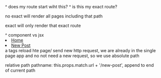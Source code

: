 <Route path='/' render={}>
             ^
    does my route start wiht this?

<Route path='/' exact render={}>
                    ^
    is this my exact route?

no exact will render all pages including that path

exact will only render that exact route


<Route path='/' exact component={Posts} />
                            ^ 
                    component vs jsx


<li><a href='/'>Home</a></li>
<li><a href='/new-post'>New Post</a></li>
a tags reload hte page/ send new http request, 
we are already in the single page app and no not need a new request, so we use <Link> absolute path


relative path
pathname: this.props.match.url + '/new-post',
append to end of current path